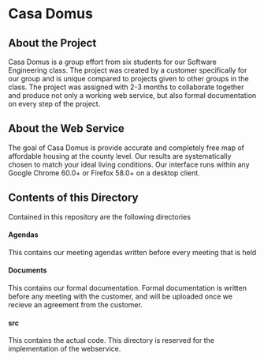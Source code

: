 # Casa Domus

## About the Project
Casa Domus is a group effort from six students for our Software Engineering class. The project was created by a customer specifically for our group and is unique compared to projects given to other groups in the class. The project was assigned with 2-3 months to collaborate together and produce not only a working web service, but also formal documentation on every step of the project.

## About the Web Service
The goal of Casa Domus is provide accurate and completely free map of affordable housing at the county level. Our results are systematically chosen to match your ideal living conditions. Our interface runs within any Google Chrome 60.0+ or Firefox 58.0+ on a desktop client.

## Contents of this Directory
Contained in this repository are the following directories
#### Agendas
This contains our meeting agendas written before every meeting that is held
#### Documents
This contains our formal documentation. Formal documentation is written before any meeting with the customer, and will be uploaded once we recieve an agreement from the customer.
#### src
This contains the actual code. This directory is reserved for the implementation of the webservice.
